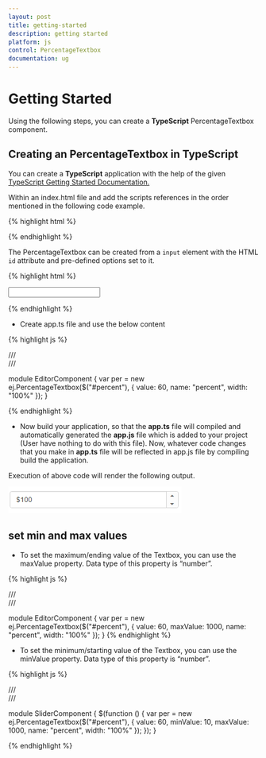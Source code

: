 ```yaml
---
layout: post
title: getting-started
description: getting started
platform: js
control: PercentageTextbox
documentation: ug
---
```


# Getting Started



Using the following steps, you can create a **TypeScript** PercentageTextbox component.

## Creating an PercentageTextbox in TypeScript



You can create a **TypeScript** application with the help of the given [TypeScript Getting Started Documentation. ](https://help.syncfusion.com/js/typescript)

Within an index.html file and add the scripts references in the order mentioned in the following code example.

{% highlight html %}

<!DOCTYPE html>
<html>
<head>
<title>TypeScript Application</title>
<link href="http://cdn.syncfusion.com/**{{**site.releaseversion**}}**/js/web/flat-azure/ej.web.all.min.css" rel="stylesheet" />
<script src="https://code.jquery.com/jquery-3.0.0.min.js"></script>
<script src="http://cdn.syncfusion.com/**{{**site.releaseversion**}}**/js/web/ej.web.all.min.js" type="text/javascript"></script>

</head>
<body>
<!--Add Textbox sample  here-->
</body>
</html>


{% endhighlight %}



The PercentageTextbox can be created from a `input` element with the HTML `id` attribute and pre-defined options set to it.



{% highlight html %}

<input id="percent" type="text" />
<script src="app.js"></script>

{% endhighlight %}



* Create app.ts file and use the below content



{% highlight js %}

/// <reference path="jquery.d.ts" />  
/// <reference path="ej.web.all.d.ts" />

module EditorComponent {
      var per = new ej.PercentageTextbox($("#percent"), {
            value: 60,
            name: "percent",
            width: "100%"
        });
}

{% endhighlight %}



* Now build your application, so that the **app.ts** file will compiled and automatically generated the **app.js** file which is added to your project (User have nothing to do with this file). Now, whatever code changes that you make in **app.ts** file will be reflected in app.js file by compiling     build the application.



Execution of above code will render the following output.

![](getting-started_images/getting-started_img1.png)


## set min and max values

* To set the maximum/ending value of the Textbox, you can use the maxValue property. Data type of this property is “number”.


{% highlight js %}

/// <reference path="jquery.d.ts" />  
/// <reference path="ej.web.all.d.ts" />

module EditorComponent {
var per = new ej.PercentageTextbox($("#percent"), {
    value: 60,
    maxValue: 1000,
    name: "percent",
    width: "100%"
});
}
{% endhighlight %}


* To set the minimum/starting value of the Textbox, you can use the minValue property. Data type of this property is “number”.


{% highlight js %}

/// <reference path="jquery.d.ts" />  
/// <reference path="ej.web.all.d.ts" />

module SliderComponent {
$(function () {
var per = new ej.PercentageTextbox($("#percent"), {
    value: 60,
    minValue: 10,
    maxValue: 1000,
    name: "percent",
    width: "100%"
});
});
}

{% endhighlight %}
